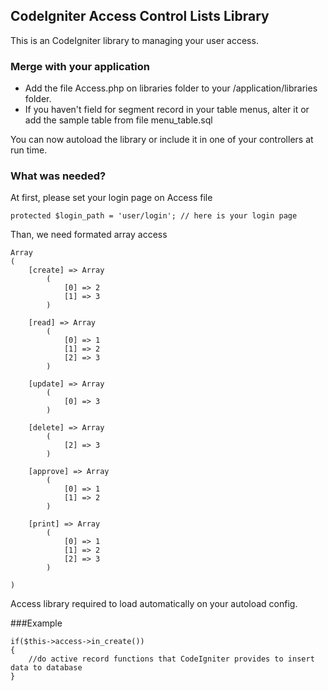 ## CodeIgniter Access Control Lists Library
This is an CodeIgniter library to managing your user access.

### Merge with your application
* Add the file Access.php on libraries folder to your /application/libraries folder.
* If you haven't field for segment record in your table menus, alter it or add the sample table from file menu_table.sql 

You can now autoload the library or include it in one of your controllers at run time.

### What was needed?
At first, please set your login page on Access file 

	protected $login_path = 'user/login'; // here is your login page


Than, we need formated array access

	Array
	(
	    [create] => Array
	        (
	            [0] => 2
	            [1] => 3
	        )
	
	    [read] => Array
	        (
	            [0] => 1
	            [1] => 2
	            [2] => 3
	        )
	
	    [update] => Array
	        (
	            [0] => 3
	        )
	
	    [delete] => Array
	        (
	            [2] => 3
	        )
	
	    [approve] => Array
	        (
	            [0] => 1
	            [1] => 2
	        )
	
	    [print] => Array
	        (
	            [0] => 1
	            [1] => 2
	            [2] => 3
	        )
	
	)



Access library required to load automatically on your autoload config.

###Example

	if($this->access->in_create())
	{
		//do active record functions that CodeIgniter provides to insert data to database
	}
